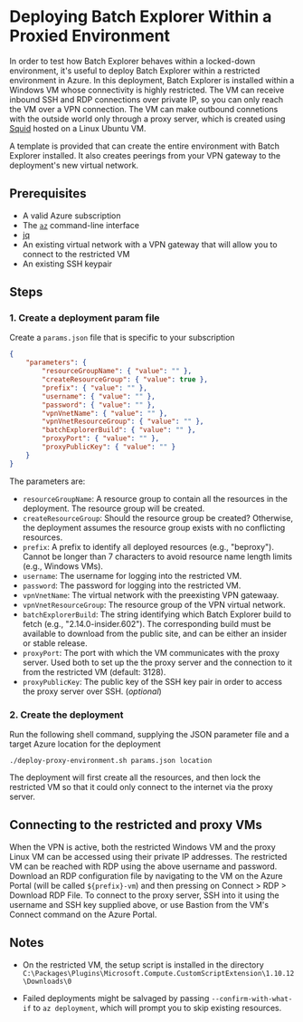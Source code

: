 # Deploying Batch Explorer Within a Proxied Environment

In order to test how Batch Explorer behaves within a locked-down environment, it's useful to deploy Batch Explorer within a restricted environment in Azure. In this deployment, Batch Explorer is installed within a Windows VM whose connectivity is highly restricted. The VM can receive inbound SSH and RDP connections over private IP, so you can only reach the VM over a VPN connection. The VM can make outbound connetions with the outside world only through a proxy server, which is created using [Squid](http://www.squid-cache.org/) hosted on a Linux Ubuntu VM.

A template is provided that can create the entire environment with Batch Explorer installed. It also creates peerings from your VPN gateway to the deployment's new virtual network.

## Prerequisites

* A valid Azure subscription
* The [`az`](https://docs.microsoft.com/cli/azure/) command-line interface
* [jq](https://stedolan.github.io/jq/)
* An existing virtual network with a VPN gateway that will allow you to connect to the restricted VM
* An existing SSH keypair

## Steps

### 1. Create a deployment param file

Create a `params.json` file that is specific to your subscription

```json
{
    "parameters": {
        "resourceGroupName": { "value": "" },
        "createResourceGroup": { "value": true },
        "prefix": { "value": "" },
        "username": { "value": "" },
        "password": { "value": "" },
        "vpnVnetName": { "value": "" },
        "vpnVnetResourceGroup": { "value": "" },
        "batchExplorerBuild": { "value": "" },
        "proxyPort": { "value": "" },
        "proxyPublicKey": { "value": "" }
    }
}
```

The parameters are:

* `resourceGroupName`: A resource group to contain all the resources in the deployment. The resource group will be created.
* `createResourceGroup`: Should the resource group be created? Otherwise, the deployment assumes the resource group exists with no conflicting resources.
* `prefix`: A prefix to identify all deployed resources (e.g., "beproxy"). Cannot be longer than 7 characters to avoid resource name length limits (e.g., Windows VMs).
* `username`: The username for logging into the restricted VM.
* `password`: The password for logging into the restricted VM.
* `vpnVnetName`: The virtual network with the preexisting VPN gatewaay.
* `vpnVnetResourceGroup`: The resource group of the VPN virtual network.
* `batchExplorerBuild`: The string identifying which Batch Explorer build to fetch (e.g., "2.14.0-insider.602"). The corresponding build must be available to download from the public site, and can be either an insider or stable release.
* `proxyPort`: The port with which the VM communicates with the proxy server. Used both to set up the the proxy server and the connection to it from the restricted VM (default: 3128).
* `proxyPublicKey`: The public key of the SSH key pair in order to access the proxy server over SSH. (_optional_)

### 2. Create the deployment

Run the following shell command, supplying the JSON parameter file and a target Azure location for the deployment

```shell
./deploy-proxy-environment.sh params.json location
```

The deployment will first create all the resources, and then lock the restricted VM so that it could only connect to the internet via the proxy server.

## Connecting to the restricted and proxy VMs

When the VPN is active, both the restricted Windows VM and the proxy Linux VM can be accessed using their private IP addresses. The restricted VM can be reached with RDP using the above username and password. Download an RDP configuration file by navigating to the VM on the Azure Portal (will be called `${prefix}-vm`) and then pressing on Connect > RDP > Download RDP File. To connect to the proxy server, SSH into it using the username and SSH key supplied above, or use Bastion from the VM's Connect command on the Azure Portal.

## Notes

* On the restricted VM, the setup script is installed in the directory `C:\Packages\Plugins\Microsoft.Compute.CustomScriptExtension\1.10.12\Downloads\0`

* Failed deployments might be salvaged by passing `--confirm-with-what-if` to `az deployment`, which will prompt you to skip existing resources.
